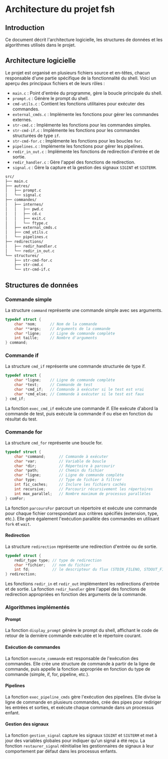# Architecture du projet fsh

## Introduction

Ce document décrit l'architecture logicielle, les structures de données et les algorithmes utilisés dans le projet.

## Architecture logicielle

Le projet est organisé en plusieurs fichiers source et en-têtes, chacun responsable d'une partie spécifique de la fonctionnalité du shell. Voici un aperçu des principaux fichiers et de leurs rôles :

- `main.c` : Point d'entrée du programme, gère la boucle principale du shell.
- `prompt.c` : Génère le prompt du shell.
- `cmd-utils.c` : Contient les fonctions utilitaires pour exécuter des commandes.
- `external_cmds.c` : Implémente les fonctions pour gérer les commandes externes.
- `str-cmd.c` : Implémente les fonctions pour les commandes simples.
- `str-cmd-if.c` : Implémente les fonctions pour les commandes structurées de type `if`.
- `str-cmd-for.c` : Implémente les fonctions pour les boucles `for`.
- `pipelines.c` : Implémente les fonctions pour gérer les pipelines.
- `redir_in_out.c` : Implémente les fonctions de redirection d'entrée et de sortie.
- `redir_handler.c` : Gère l'appel des fonctions de redirection.
- `signal.c` : Gère la capture et la gestion des signaux `SIGINT` et `SIGTERM`.

```txt
src/
├── main.c
├── autres/
│   ├── prompt.c
│   └── signal.c
├── commandes/
│   ├── internes/
│   │   ├── pwd.c
│   │   ├── cd.c
│   │   ├── exit.c
│   │   └── ftype.c
│   ├── external_cmds.c
│   ├── cmd_utils.c
│   └── pipelines.c
├── redirections/
│   ├── redir_handler.c
│   └── redir_in_out.c
└── structures/
    ├── str-cmd-for.c
    ├── str-cmd.c
    └── str-cmd-if.c
```

## Structures de données

### Commande simple

La structure `command` représente une commande simple avec ses arguments.

```c
typedef struct {
    char *nom;      // Nom de la commande
    char **args;    // Arguments de la commande
    char *ligne;    // Ligne de commande complète
    int taille;     // Nombre d'arguments
} command;
```

### Commande if

La structure `cmd_if` représente une commande structurée de type if.

```c
typedef struct {
    char *ligne;    // Ligne de commande complète
    char *test;     // Commande de test
    char *cmd_if;   // Commande à exécuter si le test est vrai
    char *cmd_else; // Commande à exécuter si le test est faux
} cmd_if;
```

La fonction `exec_cmd_if` exécute une commande if. Elle exécute d'abord la commande de test, puis exécute la commande if ou else en fonction du résultat du test.

### Commande for

La structure `cmd_for` représente une boucle for.

```c
typedef struct {
    char *command;      // Commande à exécuter
    char *var;          // Variable de boucle
    char *dir;          // Répertoire à parcourir
    char *path;         // Chemin du fichier
    char *ligne;        // Ligne de commande complète
    char type;          // Type de fichier à filtrer
    int fic_caches;     // Inclure les fichiers cachés
    int recursive;      // Parcourir récursivement les répertoires
    int max_parallel;   // Nombre maximum de processus parallèles
} comFor;
```

La fonction `parcoursFor` parcourt un répertoire et exécute une commande pour chaque fichier correspondant aux critères spécifiés (extension, type, etc.). Elle gère également l'exécution parallèle des commandes en utilisant `fork` et `wait`.

#### Redirection

La structure `redirection` représente une redirection d'entrée ou de sortie.

```c
typedef struct {
    redir_type type; // type de redirection
    char *fichier;   // nom du fichier
    int fd;          // le descripteur du flux (STDIN_FILENO, STDOUT_FILENO, STDERR_FILENO)
} redirection;
```

Les fonctions `redir_in` et `redir_out` implémentent les redirections d'entrée et de sortie. La fonction `redir_handler` gère l'appel des fonctions de redirection appropriées en fonction des arguments de la commande.

### Algorithmes implémentés

#### Prompt

La fonction `display_prompt` génère le prompt du shell, affichant le code de retour de la dernière commande exécutée et le répertoire courant.

#### Exécution de commandes

La fonction `execute_commande` est responsable de l'exécution des commandes. Elle crée une structure de commande à partir de la ligne de commande, puis appelle la fonction appropriée en fonction du type de commande (simple, if, for, pipeline, etc.).

#### Pipelines

La fonction `exec_pipeline_cmds` gère l'exécution des pipelines. Elle divise la ligne de commande en plusieurs commandes, crée des pipes pour rediriger les entrées et sorties, et exécute chaque commande dans un processus enfant.

#### Gestion des signaux

La fonction `gestion_signal` capture les signaux `SIGINT` et `SIGTERM` et met à jour des variables globales pour indiquer qu'un signal a été reçu. La fonction `restaurer_signal` réinitialise les gestionnaires de signaux à leur comportement par défaut dans les processus enfants.

